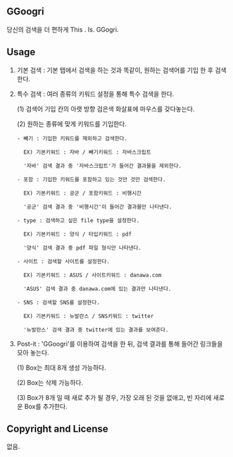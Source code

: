 ## GGoogri

당신의 검색을 더 편하게
This . Is. GGogri.

## Usage

1. 기본 검색 : 기본 탭에서 검색을 하는 것과 똑같이, 원하는 검색어를 기입 한 후 검색한다.

2. 특수 검색 : 여러 종류의 키워드 설정을 통해 특수 검색을 한다.

   (1) 검색어 기입 칸의 아랫 방향 검은색 화살표에 마우스를 갖다놓는다.

   (2) 원하는 종류에 맞게 키워드를 기입한다.

       - 빼기 : 기입한 키워드를 제외하고 검색한다.

         EX) 기본키워드 : 자바 / 빼기키워드 : 자바스크립트

         '자바' 검색 결과 중 '자바스크립트'가 들어간 결과물을 제외한다.    

       - 포함 : 기입한 키워드를 포함하고 있는 것만 것만 검색한다.

         EX) 기본키워드 : 공군 / 포함키워드 : 비행시간

         '공군' 검색 결과 중 '비행시간'이 들어간 결과물만 나타낸다.

       - type : 검색하고 싶은 file type을 설정한다.

         EX) 기본키워드 : 양식 / 타입키워드 : pdf

         '양식' 검색 결과 중 pdf 파일 형식만 나타낸다.

       - 사이트 : 검색할 사이트를 설정한다.

         EX) 기본키워드 : ASUS / 사이트키워드 : danawa.com

         'ASUS' 검색 결과 중 danawa.com에 있는 결과만 나타낸다.

       - SNS : 검색할 SNS를 설정한다.

         EX) 기본키워드 : 뉴발란스 / SNS키워드 : twitter

         '뉴발란스' 검색 결과 중 twitter에 있는 결과를 보여준다.

3. Post-it : 'GGoogri'를 이용하여 검색을 한 뒤, 검색 결과를 통해 들어간 링크들을 모아 놓는다.

   (1) Box는 최대 8개 생성 가능하다.

   (2) Box는 삭제 가능하다.

   (3) Box가 8개 일 때 새로 추가 될 경우, 가장 오래 된 것을 없애고, 빈 자리에 새로운 Box를 추가한다.

## Copyright and License

없음.

